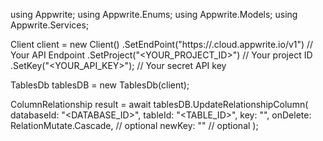 using Appwrite;
using Appwrite.Enums;
using Appwrite.Models;
using Appwrite.Services;

Client client = new Client()
    .SetEndPoint("https://<REGION>.cloud.appwrite.io/v1") // Your API Endpoint
    .SetProject("<YOUR_PROJECT_ID>") // Your project ID
    .SetKey("<YOUR_API_KEY>"); // Your secret API key

TablesDb tablesDB = new TablesDb(client);

ColumnRelationship result = await tablesDB.UpdateRelationshipColumn(
    databaseId: "<DATABASE_ID>",
    tableId: "<TABLE_ID>",
    key: "",
    onDelete: RelationMutate.Cascade, // optional
    newKey: "" // optional
);